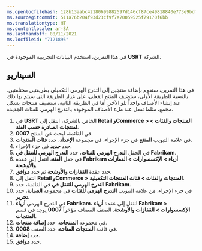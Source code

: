 ```yaml
---
ms.openlocfilehash: 128b13aabc42180699882597d146cf87ce49818840e773e9bdf2c76b19dce81c
ms.sourcegitcommit: 511a76b204f93d23cf9f7a70059525f79170f6bb
ms.translationtype: HT
ms.contentlocale: ar-SA
ms.lasthandoff: 08/11/2021
ms.locfileid: "7121895"
---
```

في هذا التمرين، استخدم البيانات التجريبية الموجودة في **USRT** الشركة.

## <a name="scenario"></a>السيناريو 
في هذا التمرين، ستقوم بإضافة منتجين إلى التدرج الهرمي التكميلي بطريقتين مختلفتين. بالنسبة للطريقة الأولى، ستضيف المنتج الفعلي، على غرار الطريقة التي سيتم بها ذلك عند إنشاء الأصناف واحداً تلو الآخر. أما في الطريقة الثانية، ستضيف منتجات بشكل مجمع، مثلما تفعل عند ملء الأصناف الموجودة بالتدرج الهرمي للفئات الجديدة. 

1.  في **USRT** الخاص بالشركة، انتقل إلى **Retail وCommerce > المنتجات والفئات > لمنتجات الصادرة حسب الفئة**.
2.  في القائمة، ابحث عن المنتج **0007**.
3.  في علامة التبويب **المنتج** في جزء الإجراء، في مجموعة **الإعداد**، حدد **فئات المنتجات**.
4.  حدد **جديد** في جزء الإجراء.
5.  في الحقل **التدرج الهرمي للفئات**، حدد **التدرج الهرمي للتنقل في Fabrikam**.
6.  في حقل **الفئة**، انتقل إلى عقدة **Fabrikam أزياء > الإكسسوارات > القفازات والأوشحة**.
7.  حدد عقدة **القفازات والأوشحة** ثم حدد **موافق**.
8.  انتقل إلى **Retail وCommerce > المنتجات والفئات > فئات المنتجات التكميلية**.
9.  في القائمة، حدد **‎التدرج الهرمي للتنقل في Fabrikam**.
10. في جزء الإجراء، من علامة التبويب **التدرج الهرمي للفئات** في مجموعة **الصيانة**، حدد **تحرير**.
11. في التدرج الهرمي **أزياء ‎Fabrikam**، انتقل إلى عقدة **أزياء ‎Fabrikam > الإكسسوارات > القفازات والأوشحة**. الصنف المضاف مؤخراً **0007** يوجد في قسم **المنتجات**. 
12. في مجموعة **المنتجات**، حدد **إضافة منتجات**.
13. في قائمة **المنتجات المتاحة**، حدد الصنف **0008**.
14. حدد **إضافة**.
15. حدد **موافق**.

